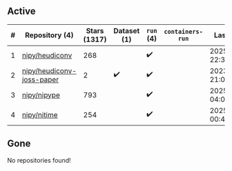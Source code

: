 ## Active
| # | Repository (4) | Stars (1317) | Dataset (1) | `run` (4) | `containers-run` | Last Modified |
| --- | --- | --- | --- | --- | --- | --- |
| 1 | [nipy/heudiconv](https://github.com/nipy/heudiconv) | 268 |  | :heavy_check_mark: |  | 2025-10-16 22:36:00+00:00 |
| 2 | [nipy/heudiconv-joss-paper](https://github.com/nipy/heudiconv-joss-paper) | 2 | :heavy_check_mark: | :heavy_check_mark: |  | 2023-07-17 21:09:07+00:00 |
| 3 | [nipy/nipype](https://github.com/nipy/nipype) | 793 |  | :heavy_check_mark: |  | 2025-10-13 04:07:02+00:00 |
| 4 | [nipy/nitime](https://github.com/nipy/nitime) | 254 |  | :heavy_check_mark: |  | 2025-10-01 00:45:12+00:00 |

## Gone
No repositories found!
